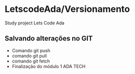 # LetscodeAda/Versionamento
Study project Lets Code Ada

## Salvando alterações no GIT
* Comando git push
* comando git pull
* comando git fetch
* Finalização do módulo 1 ADA TECH